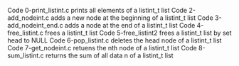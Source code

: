 Code 0-print_listint.c prints all elements of a listint_t list
Code 2-add_nodeint.c adds a new node at the beginning of a listint_t list
Code 3-add_nodeint_end.c adds a node at the end of a listint_t list
Code 4-free_listint.c frees a listint_t list
Code 5-free_listint2 frees a listint_t list by set head to NULL
Code 6-pop_listint.c deletes the head node of a listint_t list
Code 7-get_nodeint.c retuens the nth node of a listint_t list
Code 8-sum_listint.c returns the sum of all data n of a listint_t list
